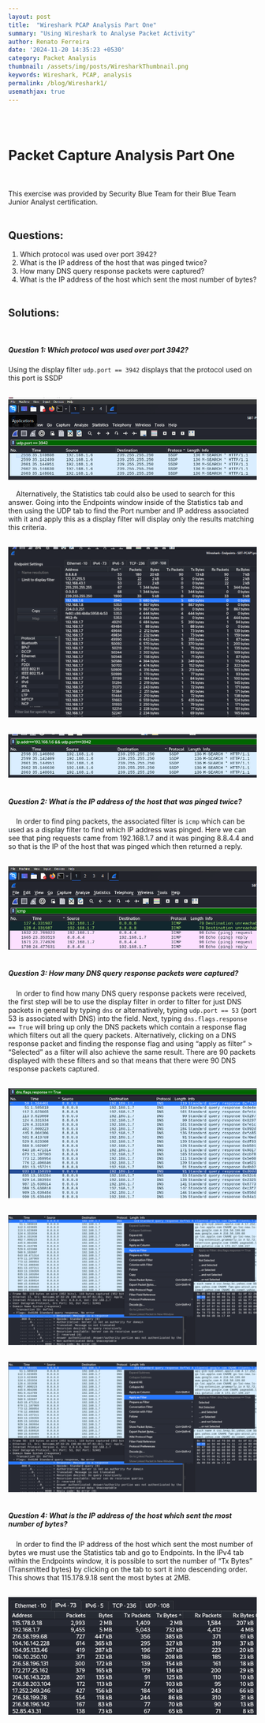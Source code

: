 ```yaml
---
layout: post
title:  "Wireshark PCAP Analysis Part One"
summary: "Using Wireshark to Analyse Packet Activity"
author: Renato Ferreira
date: '2024-11-20 14:35:23 +0530'
category: Packet Analysis
thumbnail: /assets/img/posts/WiresharkThumbnail.png
keywords: Wireshark, PCAP, analysis
permalink: /blog/Wireshark1/
usemathjax: true
---
```


<br><br>

# Packet Capture Analysis Part One
<br><br>
This exercise was provided by Security Blue Team for their Blue Team Junior Analyst certification.
<br><br>

## Questions:

1. Which protocol was used over port 3942?
2. What is the IP address of the host that was pinged twice?
3. How many DNS query response packets were captured?
4. What is the IP address of the host which sent the most number of bytes?
<br><br>

## Solutions:
<br>

##### Question 1: Which protocol was used over port 3942?

Using the display filter `udp.port == 3942` displays that the protocol used on this port is SSDP
<br><br>

![img-description](/assets/img/posts/WiresharkIMG1.png)
<br><br>
&nbsp;&nbsp;&nbsp;&nbsp;Alternatively, the Statistics tab could also be used to search for this answer. Going into the Endpoints window inside of the Statistics tab and then using the UDP tab to find the Port number and IP address associated with it and apply this as a display filter will display only the results matching this criteria.
<br><br>

![img-description](/assets/img/posts/WiresharkIMG2.png)
<br><br>

![img-description](/assets/img/posts/WiresharkIMG3.png)
<br>
<br>

##### Question 2: What is the IP address of the host that was pinged twice?

&nbsp;&nbsp;&nbsp;&nbsp;In order to find ping packets, the associated filter is `icmp` which can be used as a display filter to find which IP address was pinged. Here we can see that ping requests came from 192.168.1.7 and it was pinging 8.8.4.4 and so that is the IP of the host that was pinged which then returned a reply.
<br><br>

![img-description](/assets/img/posts/WiresharkIMG4.png)
<br>
<br>

##### Question 3: How many DNS query response packets were captured?

&nbsp;&nbsp;&nbsp;&nbsp;In order to find how many DNS query response packets were received, the first step will be to use the display filter in order to filter for just DNS packets in general by typing `dns` or alternatively, typing `udp.port == 53` (port 53 is associated with DNS) into the field. Next, typing `dns.flags.response == True` will bring up only the DNS packets which contain a response flag which filters out all the query packets. Alternatively, clicking on a DNS response packet and finding the response flag and using “apply as filter” > “Selected” as a filter will also achieve the same result. There are 90 packets displayed with these filters and so that means that there were 90 DNS response packets captured.
<br><br>

![img-description](/assets/img/posts/WiresharkIMG5.png)
<br><br>

![img-description](/assets/img/posts/WiresharkIMG6.png)
<br><br>

![img-description](/assets/img/posts/WiresharkIMG6.png)
<br><br>

##### Question 4: What is the IP address of the host which sent the most number of bytes?

&nbsp;&nbsp;&nbsp;&nbsp;In order to find the IP address of the host which sent the most number of bytes we must use the Statistics tab and go to Endpoints. In the IPv4 tab within the Endpoints window, it is possible to sort the number of “Tx Bytes” (Transmitted bytes) by clicking on the tab to sort it into descending order. This shows that 115.178.9.18 sent the most bytes at 2MB.
<br><br>

![img-description](/assets/img/posts/WiresharkIMG8.png)